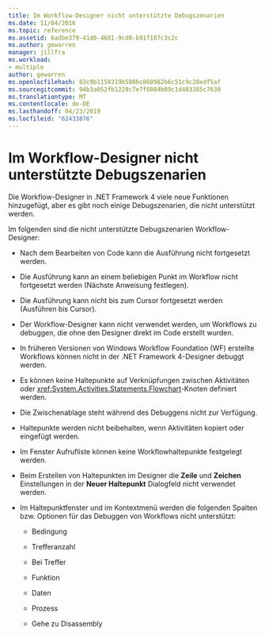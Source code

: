 ```yaml
---
title: Im Workflow-Designer nicht unterstützte Debugszenarien
ms.date: 11/04/2016
ms.topic: reference
ms.assetid: 6adbe379-41d0-4681-9cd0-b91f187c3c2c
ms.author: gewarren
manager: jillfra
ms.workload:
- multiple
author: gewarren
ms.openlocfilehash: 83c9b1158319b580bc860982b6c51c9c28edf5af
ms.sourcegitcommit: 94b3a052fb1229c7e7f8804b09c1d403385c7630
ms.translationtype: MT
ms.contentlocale: de-DE
ms.lasthandoff: 04/23/2019
ms.locfileid: "62433876"
---
```

# <a name="unsupported-debugging-scenarios-in-the-workflow-designer"></a>Im Workflow-Designer nicht unterstützte Debugszenarien

Die Workflow-Designer in .NET Framework 4 viele neue Funktionen hinzugefügt, aber es gibt noch einige Debugszenarien, die nicht unterstützt werden.

Im folgenden sind die nicht unterstützte Debugszenarien Workflow-Designer:

- Nach dem Bearbeiten von Code kann die Ausführung nicht fortgesetzt werden.

- Die Ausführung kann an einem beliebigen Punkt im Workflow nicht fortgesetzt werden (Nächste Anweisung festlegen).

- Die Ausführung kann nicht bis zum Cursor fortgesetzt werden (Ausführen bis Cursor).

- Der Workflow-Designer kann nicht verwendet werden, um Workflows zu debuggen, die ohne den Designer direkt im Code erstellt wurden.

- In früheren Versionen von Windows Workflow Foundation (WF) erstellte Workflows können nicht in der .NET Framework 4-Designer debuggt werden.

- Es können keine Haltepunkte auf Verknüpfungen zwischen Aktivitäten oder <xref:System.Activities.Statements.Flowchart>-Knoten definiert werden.

- Die Zwischenablage steht während des Debuggens nicht zur Verfügung.

- Haltepunkte werden nicht beibehalten, wenn Aktivitäten kopiert oder eingefügt werden.

- Im Fenster Aufrufliste können keine Workflowhaltepunkte festgelegt werden.

- Beim Erstellen von Haltepunkten im Designer die **Zeile** und **Zeichen** Einstellungen in der **Neuer Haltepunkt** Dialogfeld nicht verwendet werden.

- Im Haltepunktfenster und im Kontextmenü werden die folgenden Spalten bzw. Optionen für das Debuggen von Workflows nicht unterstützt:

    - Bedingung

    - Trefferanzahl

    - Bei Treffer

    - Funktion

    - Daten

    - Prozess

    - Gehe zu Disassembly